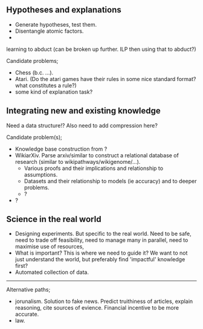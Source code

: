 ## Hypotheses and explanations

* Generate hypotheses, test them.
* Disentangle atomic factors.
* 

learning to abduct (can be broken up further. ILP then using that to abduct?)

Candidate problems; 
* Chess (b.c. ...).
* Atari. (Do the atari games have their rules in some nice standard format? what constitutes a rule?)
* some kind of explanation task?

## Integrating new and existing knowledge

Need a data structure!?
Also need to add compression here?

Candidate problem(s); 

* Knowledge base construction from ?
* WikiarXiv. Parse arxiv/similar to construct a relational database of research (similar to wikipathways/wikigenome/...). 
  * Various proofs and their implications and relationship to assumptions.  
  * Datasets and their relationship to models (ie accuracy) and to deeper problems.
  * ?
* ?

## Science in the real world

* Designing experiments. But specific to the real world. Need to be safe, need to trade off feasibility, need to manage many in parallel, need to maximise use of resources, 
* What is important? This is where we need to guide it? We want to not just understand the world, but preferably find 'impactful' knowledge first?
* Automated collection of data.

***

Alternative paths;

* jorunalism. Solution to fake news. Predict truithiness of articles, explain reasoning, cite sources of evience. Financial incentive to be more accurate.
* law.

